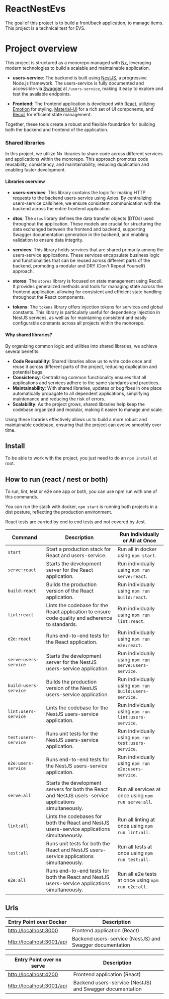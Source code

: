 # ReactNestEvs

The goal of this project is to build a front/back application, to manage items. This project is a technical test for EVS.

# Project overview

This project is structured as a monorepo managed with [Nx](https://nx.dev/), leveraging modern technologies to build a scalable and maintainable application.

- **users-service**: The backend is built using [NestJS](https://nestjs.com/), a progressive Node.js framework. The users-service is fully documented and accessible via [Swagger](https://swagger.io/) at `/users-service`, making it easy to explore and test the available endpoints.

- **Frontend**: The frontend application is developed with [React](https://reactjs.org/), utilizing [Emotion](https://emotion.sh/docs/introduction) for styling, [Material-UI](https://mui.com/) for a rich set of UI components, and [Recoil](https://recoiljs.org/) for efficient state management.

Together, these tools create a robust and flexible foundation for building both the backend and frontend of the application.


### Shared libraries

In this project, we utilize Nx libraries to share code across different services and applications within the monorepo. This approach promotes code reusability, consistency, and maintainability, reducing duplication and enabling faster development.

#### Libraries overview

- **users-services**: This library contains the logic for making HTTP requests to the backend users-service using Axios. By centralizing users-service calls here, we ensure consistent communication with the backend across the entire frontend application.

- **dtos**: The `dtos` library defines the data transfer objects (DTOs) used throughout the application. These models are crucial for structuring the data exchanged between the frontend and backend, supporting Swagger documentation generation in the backend, and enabling validation to ensure data integrity.

- **services**: This library holds services that are shared primarily among the users-service applications. These services encapsulate business logic and functionalities that can be reused across different parts of the backend, promoting a modular and DRY (Don't Repeat Yourself) approach.

- **stores**: The `stores` library is focused on state management using Recoil. It provides generalized methods and tools for managing state across the frontend application, allowing for consistent and efficient state handling throughout the React components.

- **tokens**: The `tokens` library offers injection tokens for services and global constants. This library is particularly useful for dependency injection in NestJS services, as well as for maintaining consistent and easily configurable constants across all projects within the monorepo.

#### Why shared libraries?

By organizing common logic and utilities into shared libraries, we achieve several benefits:

- **Code Reusability**: Shared libraries allow us to write code once and reuse it across different parts of the project, reducing duplication and potential bugs.
- **Consistency**: Centralizing common functionality ensures that all applications and services adhere to the same standards and practices.
- **Maintainability**: With shared libraries, updates or bug fixes in one place automatically propagate to all dependent applications, simplifying maintenance and reducing the risk of errors.
- **Scalability**: As the project grows, shared libraries help keep the codebase organized and modular, making it easier to manage and scale.

Using these libraries effectively allows us to build a more robust and maintainable codebase, ensuring that the project can evolve smoothly over time.

## Install

To be able to work with the project, you just need to do an `npm install` at root.

## How to run (react / nest or both)

To run, lint, test or e2e one app or both, you can use npm run with one of this commands.

You can run the stack with docker, `npm start` is running both projects in a dist posture, reflecting the production environment.

React tests are carried by end to end tests and not covered by Jest.


| Command           | Description                                                                                               | Run Individually or All at Once                                |
|-------------------|-----------------------------------------------------------------------------------------------------------|----------------------------------------------------------------|
| `start`     | Start a production stack for React and users-service.                                                  | Run all in docker using `npm start`.                  |
| `serve:react`     | Starts the development server for the React application.                                                  | Run individually using `npm run serve:react`.                  |
| `build:react`     | Builds the production version of the React application.                                                   | Run individually using `npm run build:react`.                  |
| `lint:react`      | Lints the codebase for the React application to ensure code quality and adherence to standards.           | Run individually using `npm run lint:react`.                   |
| `e2e:react`       | Runs end-to-end tests for the React application.                                                          | Run individually using `npm run e2e:react`.                    |
| `serve:users-service`       | Starts the development server for the NestJS users-service application.                                             | Run individually using `npm run serve:users-service`.                    |
| `build:users-service`       | Builds the production version of the NestJS users-service application.                                              | Run individually using `npm run build:users-service`.                    |
| `lint:users-service`        | Lints the codebase for the NestJS users-service application.                                                        | Run individually using `npm run lint:users-service`.                     |
| `test:users-service`        | Runs unit tests for the NestJS users-service application.                                                           | Run individually using `npm run test:users-service`.                     |
| `e2e:users-service`         | Runs end-to-end tests for the NestJS users-service application.                                                     | Run individually using `npm run e2e:users-service`.                      |
| `serve:all`       | Starts the development servers for both the React and NestJS users-service applications simultaneously.             | Run all services at once using `npm run serve:all`.            |
| `lint:all`        | Lints the codebases for both the React and NestJS users-service applications simultaneously.                        | Run all linting at once using `npm run lint:all`.              |
| `test:all`        | Runs unit tests for both the React and NestJS users-service applications simultaneously.                            | Run all tests at once using `npm run test:all`.                |
| `e2e:all`         | Runs end-to-end tests for both the React and NestJS users-service applications simultaneously.                      | Run all e2e tests at once using `npm run e2e:all`.             |

## Urls

| Entry Point over Docker                             | Description                                           |
|-----------------------------------------------------|-------------------------------------------------------|
| [http://localhost:3000](http://localhost:3000)      | Frontend application (React)                          |
| [http://localhost:3001/api](http://localhost:3001/api) | Backend users-service (NestJS) and Swagger documentation         |

| Entry Point over nx serve                           | Description                                           |
|-----------------------------------------------------|-------------------------------------------------------|
| [http://localhost:4200](http://localhost:4200)      | Frontend application (React)                          |
| [http://localhost:3001/api](http://localhost:3001/api) | Backend users-service (NestJS) and Swagger documentation         |
